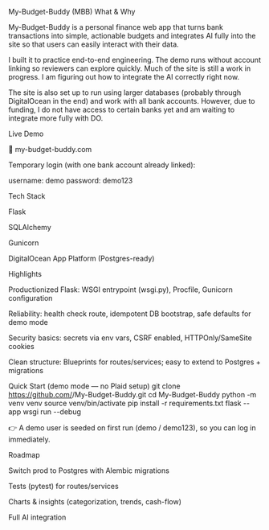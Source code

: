 My-Budget-Buddy (MBB)
What & Why

My-Budget-Buddy is a personal finance web app that turns bank transactions into simple, actionable budgets and integrates AI fully into the site so that users can easily interact with their data.

I built it to practice end-to-end engineering. The demo runs without account linking so reviewers can explore quickly. Much of the site is still a work in progress. I am figuring out how to integrate the AI correctly right now.

The site is also set up to run using larger databases (probably through DigitalOcean in the end) and work with all bank accounts. However, due to funding, I do not have access to certain banks yet and am waiting to integrate more fully with DO.

Live Demo

🔗 my-budget-buddy.com

Temporary login (with one bank account already linked):

username: demo
password: demo123

Tech Stack

Flask

SQLAlchemy

Gunicorn

DigitalOcean App Platform (Postgres-ready)

Highlights

Productionized Flask: WSGI entrypoint (wsgi.py), Procfile, Gunicorn configuration

Reliability: health check route, idempotent DB bootstrap, safe defaults for demo mode

Security basics: secrets via env vars, CSRF enabled, HTTPOnly/SameSite cookies

Clean structure: Blueprints for routes/services; easy to extend to Postgres + migrations

Quick Start (demo mode — no Plaid setup)
git clone https://github.com/<D97v121>/My-Budget-Buddy.git
cd My-Budget-Buddy
python -m venv venv
source venv/bin/activate
pip install -r requirements.txt
flask --app wsgi run --debug


👉 A demo user is seeded on first run (demo / demo123), so you can log in immediately.

Roadmap

Switch prod to Postgres with Alembic migrations

Tests (pytest) for routes/services

Charts & insights (categorization, trends, cash-flow)

Full AI integration

